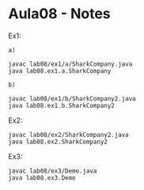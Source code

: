 # Aula08 - Notes

Ex1:
    
    a)
    
    javac lab08/ex1/a/SharkCompany.java
    java lab08.ex1.a.SharkCompany

    b)

    javac lab08/ex1/b/SharkCompany2.java
    java lab08.ex1.b.SharkCompany2

Ex2:

    javac lab08/ex2/SharkCompany2.java
    java lab08.ex2.SharkCompany2

Ex3:

    javac lab08/ex3/Demo.java
    java lab08.ex3.Demo